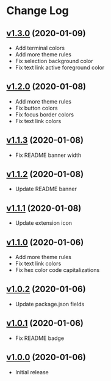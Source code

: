 # Change Log

<a name="v1.3.0"></a>

## [v1.3.0](https://github.com/rmjordas/secunda/compare/v1.2.0...v1.3.0) (2020-01-09)

- Add terminal colors
- Add more theme rules
- Fix selection background color
- Fix text link active foreground color

<a name="v1.2.0"></a>

## [v1.2.0](https://github.com/rmjordas/secunda/compare/v1.1.3...v1.2.0) (2020-01-08)

- Add more theme rules
- Fix button colors
- Fix focus border colors
- Fix text link colors

<a name="v1.1.3"></a>

## [v1.1.3](https://github.com/rmjordas/secunda/compare/v1.1.2...v1.1.3) (2020-01-08)

- Fix README banner width

<a name="v1.1.2"></a>

## [v1.1.2](https://github.com/rmjordas/secunda/compare/v1.1.1...v1.1.2) (2020-01-08)

- Update README banner

<a name="v1.1.1"></a>

## [v1.1.1](https://github.com/rmjordas/secunda/compare/v1.1.0...v1.1.1) (2020-01-08)

- Update extension icon

<a name="v1.1.0"></a>

## [v1.1.0](https://github.com/rmjordas/secunda/compare/v1.0.2...v1.1.0) (2020-01-06)

- Add more theme rules
- Fix text link colors
- Fix hex color code capitalizations

<a name="v1.0.2"></a>

## [v1.0.2](https://github.com/rmjordas/secunda/compare/v1.0.1...v1.0.2) (2020-01-06)

- Update package.json fields

<a name="v1.0.1"></a>

## [v1.0.1](https://github.com/rmjordas/secunda/compare/v1.0.0...v1.0.1) (2020-01-06)

- Fix README badge

<a name="v1.0.0"></a>

## [v1.0.0](https://github.com/rmjordas/secunda/tree/v1.0.0) (2020-01-06)

- Initial release
